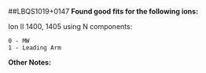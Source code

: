 ##LBQS1019+0147
**Found good fits for the following ions:**

Ion II 1400, 1405 using N components:
```
0 - MW
1 - Leading Arm
```


**Other Notes:**

